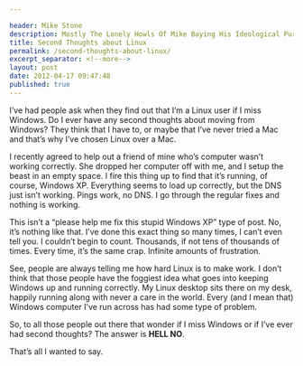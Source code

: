 ```yaml
---

header: Mike Stone
description: Mostly The Lonely Howls Of Mike Baying His Ideological Purity At The Moon
title: Second Thoughts about Linux
permalink: /second-thoughts-about-linux/
excerpt_separator: <!--more-->
layout: post
date: 2012-04-17 09:47:48
published: true
---
```



I’ve had people ask when they find out that I’m a Linux user if I miss Windows. Do I ever have any second thoughts about moving from Windows? They think that I have to, or maybe that I’ve never tried a Mac and that’s why I’ve chosen Linux over a Mac.

<!--more-->

I recently agreed to help out a friend of mine who’s computer wasn’t working correctly. She dropped her computer off with me, and I setup the beast in an empty space. I fire this thing up to find that it’s running, of course, Windows XP. Everything seems to load up correctly, but the DNS just isn’t working. Pings work, no DNS. I go through the regular fixes and nothing is working.

This isn’t a “please help me fix this stupid Windows XP” type of post. No, it’s nothing like that. I’ve done this exact thing so many times, I can’t even tell you. I couldn’t begin to count. Thousands, if not tens of thousands of times. Every time, it’s the same crap. Infinite amounts of frustration.

See, people are always telling me how hard Linux is to make work. I don’t think that those people have the foggiest idea what goes into keeping Windows up and running correctly. My Linux desktop sits there on my desk, happily running along with never a care in the world. Every (and I mean that) Windows computer I’ve run across has had some type of problem.

So, to all those people out there that wonder if I miss Windows or if I’ve ever had second thoughts? The answer is **HELL NO**.

That’s all I wanted to say.
